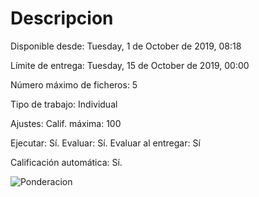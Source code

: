 # Descripcion

Disponible desde: Tuesday, 1 de October de 2019, 08:18

Límite de entrega: Tuesday, 15 de October de 2019, 00:00

Número máximo de ficheros: 5

Tipo de trabajo: Individual

Ajustes: Calif. máxima: 100

Ejecutar: Sí. Evaluar: Sí. Evaluar al entregar: Sí

Calificación automática: Sí.


![Ponderacion](/grades.png?raw=true "adasd")